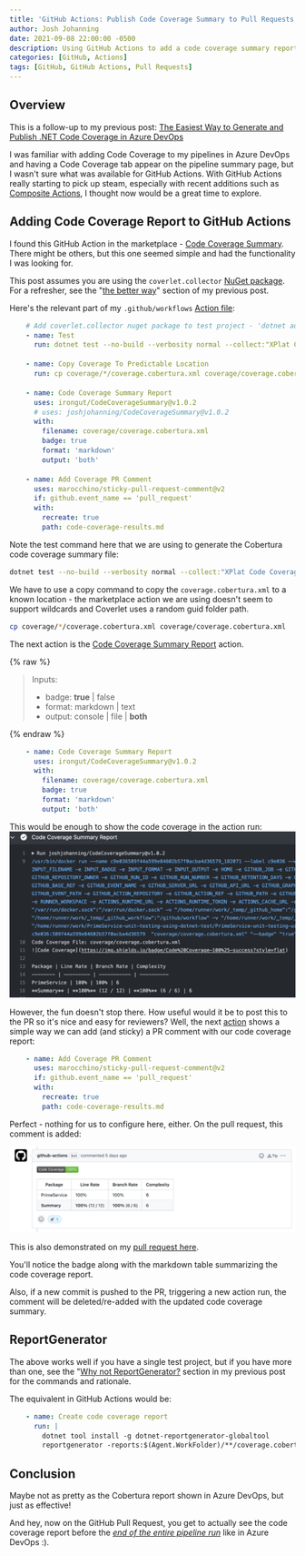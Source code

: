 ```yaml
---
title: 'GitHub Actions: Publish Code Coverage Summary to Pull Requests'
author: Josh Johanning
date: 2021-09-08 22:00:00 -0500
description: Using GitHub Actions to add a code coverage summary report comment to a pull request
categories: [GitHub, Actions]
tags: [GitHub, GitHub Actions, Pull Requests]
---
```


## Overview

This is a follow-up to my previous post: [The Easiest Way to Generate and Publish .NET Code Coverage in Azure DevOps](/posts/azure-devops-code-coverage/)

I was familiar with adding Code Coverage to my pipelines in Azure DevOps and having a Code Coverage tab appear on the pipeline summary page, but I wasn't sure what was available for GitHub Actions. With GitHub Actions really starting to pick up steam, especially with recent additions such as [Composite Actions](https://www.colinsalmcorner.com/github-composite-actions/), I thought now would be a great time to explore.

## Adding Code Coverage Report to GitHub Actions

I found this GitHub Action in the marketplace - [Code Coverage Summary](https://github.com/marketplace/actions/code-coverage-summary). There might be others, but this one seemed simple and had the functionality I was looking for.

This post assumes you are using the `coverlet.collector` [NuGet package](https://www.nuget.org/packages/coverlet.collector/). For a refresher, see the "[the better way](https://josh-ops.com/posts/azure-devops-code-coverage/#the-better-way)" section of my previous post.

Here's the relevant part of my `.github/workflows` [Action file](https://github.com/joshjohanning/PrimeService-unit-testing-using-dotnet-test/blob/main/.github/workflows/dotnet.yml):

```yml
    # Add coverlet.collector nuget package to test project - 'dotnet add <TestProject.cspoj> package coverlet
    - name: Test
      run: dotnet test --no-build --verbosity normal --collect:"XPlat Code Coverage" --logger trx --results-directory coverage
      
    - name: Copy Coverage To Predictable Location
      run: cp coverage/*/coverage.cobertura.xml coverage/coverage.cobertura.xml

    - name: Code Coverage Summary Report
      uses: irongut/CodeCoverageSummary@v1.0.2
      # uses: joshjohanning/CodeCoverageSummary@v1.0.2
      with:
        filename: coverage/coverage.cobertura.xml
        badge: true
        format: 'markdown'
        output: 'both'

    - name: Add Coverage PR Comment
      uses: marocchino/sticky-pull-request-comment@v2
      if: github.event_name == 'pull_request'
      with:
        recreate: true
        path: code-coverage-results.md
```

Note the test command here that we are using to generate the Cobertura code coverage summary file:

```bash
dotnet test --no-build --verbosity normal --collect:"XPlat Code Coverage" --logger trx
```

We have to use a copy command to copy the `coverage.cobertura.xml` to a known location - the marketplace action we are using doesn't seem to support wildcards and Coverlet uses a random guid folder path.

```bash
cp coverage/*/coverage.cobertura.xml coverage/coverage.cobertura.xml
```

The next action is the [Code Coverage Summary Report](https://github.com/irongut/CodeCoverageSummary) action. 

{% raw %}

> Inputs:
> * badge: **true** | false
> * format: markdown | text
> * output: console | file | **both**

{% endraw %}

```yml
    - name: Code Coverage Summary Report
      uses: irongut/CodeCoverageSummary@v1.0.2
      with:
        filename: coverage/coverage.cobertura.xml
        badge: true
        format: 'markdown'
        output: 'both'
```

This would be enough to show the code coverage in the action run: 
![github action code coverage report](/assets/screenshots/2021-09-08-github-code-coverage/github-action-code-coverage.png)

However, the fun doesn't stop there. How useful would it be to post this to the PR so it's nice and easy for reviewers? Well, the next [action](https://github.com/marketplace/actions/sticky-pull-request-comment) shows a simple way we can add (and sticky) a PR comment with our code coverage report:

```yml
    - name: Add Coverage PR Comment
      uses: marocchino/sticky-pull-request-comment@v2
      if: github.event_name == 'pull_request'
      with:
        recreate: true
        path: code-coverage-results.md
```

Perfect - nothing for us to configure here, either. On the pull request, this comment is added: 

![github action pull request](/assets/screenshots/2021-09-08-github-code-coverage/github-action-pr.png)

This is also demonstrated on my [pull request here](https://github.com/joshjohanning/PrimeService-unit-testing-using-dotnet-test/pull/2). 

You'll notice the badge along with the markdown table summarizing the code coverage report.

Also, if a new commit is pushed to the PR, triggering a new action run, the comment will be deleted/re-added with the updated code coverage summary.

## ReportGenerator

The above works well if you have a single test project, but if you have more than one, see the "[Why not ReportGenerator?](https://josh-ops.com/posts/azure-devops-code-coverage/#why-not-reportgenerator) section in my previous post for the commands and rationale.

The equivalent in GitHub Actions would be:

```yml
    - name: Create code coverage report
      run: |
        dotnet tool install -g dotnet-reportgenerator-globaltool
        reportgenerator -reports:$(Agent.WorkFolder)/**/coverage.cobertura.xml -targetdir:$(Build.SourcesDirectory)/CodeCoverage -reporttypes:'Cobertura'
```

## Conclusion

Maybe not as pretty as the Cobertura report shown in Azure DevOps, but just as effective! 

And hey, now on the GitHub Pull Request, you get to actually see the code coverage report before the *[end of the entire pipeline run](https://josh-ops.com/posts/azure-devops-code-coverage/#code-coverage-tab-not-showing-up)* like in Azure DevOps :). 
